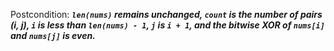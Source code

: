 Postcondition: ***`len(nums)` remains unchanged, `count` is the number of pairs (i, j), `i` is less than `len(nums) - 1`, `j` is `i + 1`, and the bitwise XOR of `nums[i]` and `nums[j]` is even.***